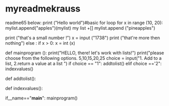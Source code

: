 # myreadmekrauss
readme65
below:
print ("Hello world")#basic for loop for x in range (10, 20):
mylist.append("apples")(mylist)
my list +[] mylist.append ("pineapples")

print ("that's a small number !") x = input ("1738") print ("that're more then nothing") else : if x > 0: x = int (x)



def mainprogram ():
    print("HELLO, there! let's work with lists!")
    print("please choose from the following options. 5,10,15,20,25
          choice = input("1. Add to a list, 2.return a value at a list  ")
          if choice == "1":
             addtolist()
          elif choice =='2":
             indexvalues()

def addtolist():


def indexvalues():




if__name=="__main__":
    mainprogram()

